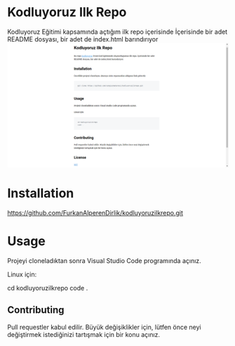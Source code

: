 # Kodluyoruz Ilk Repo
Kodluyoruz Eğitimi kapsamında açtığım ilk repo içerisinde İçerisinde bir adet README dosyası, bir adet de index.html barındırıyor 
![ kodluyoruz  ](image-1.png)
# Installation
https://github.com/FurkanAlperenDirlik/kodluyoruzilkrepo.git
# Usage
Projeyi cloneladıktan sonra Visual Studio Code programında açınız.

Linux için:

cd kodluyoruzilkrepo code .

## Contributing
Pull requestler kabul edilir. Büyük değişiklikler için, lütfen önce neyi değiştirmek istediğinizi tartışmak için bir konu açınız.